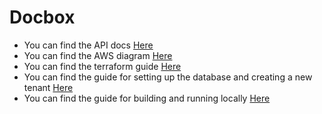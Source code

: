 # Docbox

- You can find the API docs [Here](./docs/API.md)
- You can find the AWS diagram [Here](./docs/AWS.md)
- You can find the terraform guide [Here](./docs/TERRAFORM.md)
- You can find the guide for setting up the database and creating a new tenant [Here](./packages/docbox-cli/README.md)
- You can find the guide for building and running locally [Here](./docs/BUILD.md)
